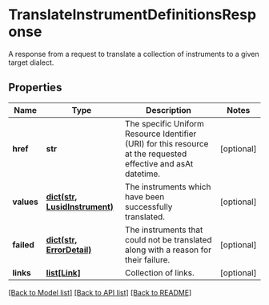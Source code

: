 # TranslateInstrumentDefinitionsResponse

A response from a request to translate a collection of instruments to a given target dialect.

## Properties
Name | Type | Description | Notes
------------ | ------------- | ------------- | -------------
**href** | **str** | The specific Uniform Resource Identifier (URI) for this resource at the requested effective and asAt datetime. | [optional] 
**values** | [**dict(str, LusidInstrument)**](LusidInstrument.md) | The instruments which have been successfully translated. | [optional] 
**failed** | [**dict(str, ErrorDetail)**](ErrorDetail.md) | The instruments that could not be translated along with a reason for their failure. | [optional] 
**links** | [**list[Link]**](Link.md) | Collection of links. | [optional] 

[[Back to Model list]](../README.md#documentation-for-models) [[Back to API list]](../README.md#documentation-for-api-endpoints) [[Back to README]](../README.md)


